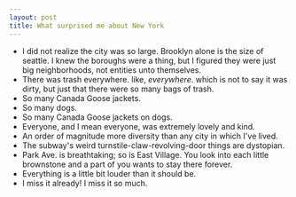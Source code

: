 ```yaml
---
layout: post
title: What surprised me about New York
---
```

- I did not realize the city was so large.  Brooklyn alone is the size of seattle.  I knew the boroughs were a thing, but I figured they were just big neighborhoods, not entities unto themselves.
- There was trash everywhere. like, _everywhere_.  which is not to say it was dirty, but just that there were so many bags of trash.
- So many Canada Goose jackets.
- So many dogs.
- So many Canada Goose jackets on dogs.
- Everyone, and I mean everyone, was extremely lovely and kind. 
- An order of magnitude more diversity than any city in which I've lived.
- The subway's weird turnstile-claw-revolving-door things are dystopian.
- Park Ave. is breathtaking; so is East Village.  You look into each little brownstone and a part of you wants to stay there forever.
- Everything is a little bit louder than it should be.
- I miss it already! I miss it so much.
